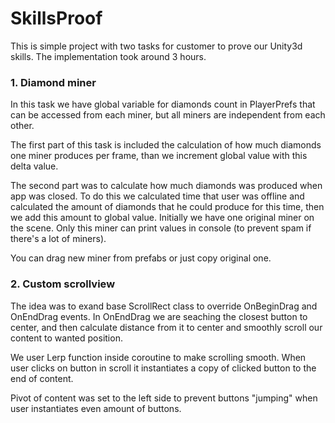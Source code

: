 # SkillsProof
This is simple project with two tasks for customer to prove our Unity3d skills. The implementation took around 3 hours.

### 1. Diamond miner

In this task we have global variable for diamonds count in PlayerPrefs that can be accessed from each miner, but all miners are independent from each other. 

The first part of this task is included the calculation of how much diamonds one miner produces per frame, than we increment global value with this delta value. 

The second part was to calculate how much diamonds was produced when app was closed. To do this we calculated time that user was offline and calculated the amount of diamonds that he could produce for this time, then we add this amount to global value.
Initially we have one original miner on the scene. Only this miner can print values in console (to prevent spam if there's a lot of miners). 

You can drag new miner from prefabs or just copy original one.

### 2. Custom scrollview

The idea was to exand base ScrollRect class to override OnBeginDrag and OnEndDrag events. In OnEndDrag we are seaching the closest button to center, and then calculate distance from it to center and smoothly scroll our content to wanted position. 

We user Lerp function inside coroutine to make scrolling smooth. When user clicks on button in scroll it instantiates a copy of clicked button to the end of content. 

Pivot of content was set to the left side to prevent buttons "jumping" when user instantiates even amount of buttons.
